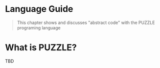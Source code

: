 # Language Guide

> This chapter shows and discusses "abstract code" with the PUZZLE programing language


# What is PUZZLE?

TBD